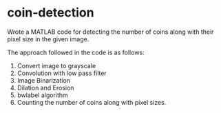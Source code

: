 # coin-detection
Wrote a MATLAB code for detecting the number of coins along with their pixel size in the given image.

The approach followed in the code is as follows:
1) Convert image to grayscale
2) Convolution with low pass filter
3) Image Binarization
4) Dilation and Erosion
5) bwlabel algorithm
6) Counting the number of coins along with pixel sizes.
